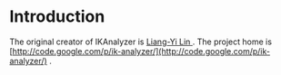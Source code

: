 # Introduction #
The original creator of IKAnalyzer is [Liang-Yi Lin ](linliangyi2007@gmail.com) . The project home is [http://code.google.com/p/ik-analyzer/](http://code.google.com/p/ik-analyzer/) .


    